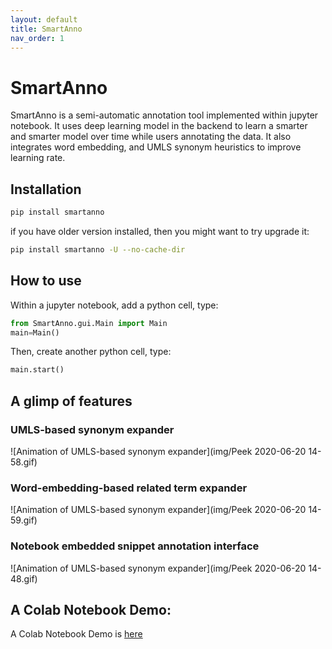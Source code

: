 ```yaml
---
layout: default
title: SmartAnno
nav_order: 1
---
```

# SmartAnno

SmartAnno is a semi-automatic annotation tool implemented within jupyter notebook. 
It uses deep learning model in the backend to learn a smarter and smarter model over time while users annotating the data. 
It also integrates word embedding, and UMLS synonym heuristics to improve learning rate.



## Installation

```bash
pip install smartanno
```

if you have older version installed, then you might want to try upgrade it:

```bash
pip install smartanno -U --no-cache-dir
```

## How to use

Within a jupyter notebook, add a python cell, type: 
```python
from SmartAnno.gui.Main import Main
main=Main()
```
Then, create another python cell, type:
```python
main.start()
```

## A glimp of features

### UMLS-based synonym expander
![Animation of UMLS-based synonym expander](img/Peek 2020-06-20 14-58.gif)

### Word-embedding-based related term expander
![Animation of UMLS-based synonym expander](img/Peek 2020-06-20 14-59.gif)

### Notebook embedded snippet annotation interface
![Animation of UMLS-based synonym expander](img/Peek 2020-06-20 14-48.gif)


## A Colab Notebook Demo: 

A Colab Notebook Demo is [here](https://colab.research.google.com/drive/1hKauV26CTreyzwsa-2eipLmSJxQo2SmB?usp=sharing)

